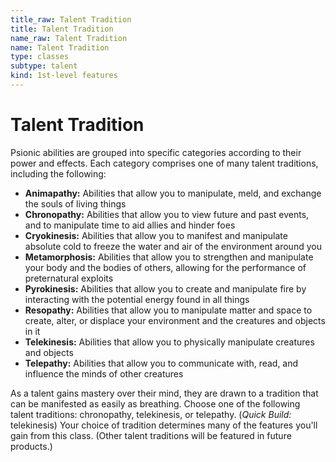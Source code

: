 ```yaml
---
title_raw: Talent Tradition
title: Talent Tradition
name_raw: Talent Tradition
name: Talent Tradition
type: classes
subtype: talent
kind: 1st-level features
---
```


# Talent Tradition

Psionic abilities are grouped into specific categories according to their power and effects. Each category comprises one of many talent traditions, including the following:

- **Animapathy:** Abilities that allow you to manipulate, meld, and exchange the souls of living things
- **Chronopathy:** Abilities that allow you to view future and past events, and to manipulate time to aid allies and hinder foes
- **Cryokinesis:** Abilities that allow you to manifest and manipulate absolute cold to freeze the water and air of the environment around you
- **Metamorphosis:** Abilities that allow you to strengthen and manipulate your body and the bodies of others, allowing for the performance of preternatural exploits
- **Pyrokinesis:** Abilities that allow you to create and manipulate fire by interacting with the potential energy found in all things
- **Resopathy:** Abilities that allow you to manipulate matter and space to create, alter, or displace your environment and the creatures and objects in it
- **Telekinesis:** Abilities that allow you to physically manipulate creatures and objects
- **Telepathy:** Abilities that allow you to communicate with, read, and influence the minds of other creatures

As a talent gains mastery over their mind, they are drawn to a tradition that can be manifested as easily as breathing. Choose one of the following talent traditions: chronopathy, telekinesis, or telepathy. (*Quick Build:* telekinesis) Your choice of tradition determines many of the features you'll gain from this class. (Other talent traditions will be featured in future products.)

